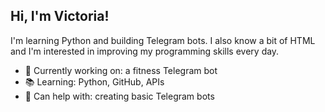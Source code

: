 ## Hi, I'm Victoria!

I'm learning Python and building Telegram bots. I also know a bit of HTML and I'm interested in improving my programming skills every day.

- 🔧 Currently working on: a fitness Telegram bot
- 📚 Learning: Python, GitHub, APIs
- 🤝 Can help with: creating basic Telegram bots


